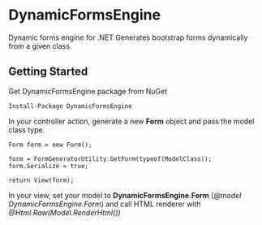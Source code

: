 # DynamicFormsEngine
Dynamic forms engine for .NET
Generates bootstrap forms dynamically from a given class.

## Getting Started

Get DynamicFormsEngine package from NuGet
```
Install-Package DynamicFormsEngine
```

In your controller action, generate a new **Form** object and pass the model class type.
```
Form form = new Form();

form = FormGeneratorUtility.GetForm(typeof(ModelClass));
form.Serialize = true;

return View(form);
```

In your view, set your model to **DynamicFormsEngine.Form** (*@model DynamicFormsEngine.Form*) and call HTML renderer with *@Html.Raw(Model.RenderHtml())*

